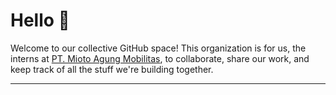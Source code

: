 # Hello 🚀

Welcome to our collective GitHub space! This organization is for us, the interns at [PT. Mioto Agung Mobilitas](https://mioto.io/), to collaborate, share our work, and keep track of all the stuff we're building together.

---
